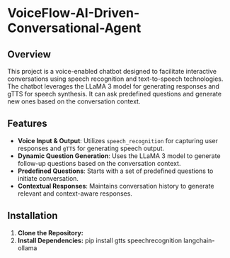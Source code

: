 # VoiceFlow-AI-Driven-Conversational-Agent

## Overview

This project is a voice-enabled chatbot designed to facilitate interactive conversations using speech recognition and text-to-speech technologies. The chatbot leverages the LLaMA 3 model for generating responses and gTTS for speech synthesis. It can ask predefined questions and generate new ones based on the conversation context.

## Features

- **Voice Input & Output**: Utilizes `speech_recognition` for capturing user responses and `gTTS` for generating speech output.
- **Dynamic Question Generation**: Uses the LLaMA 3 model to generate follow-up questions based on the conversation context.
- **Predefined Questions**: Starts with a set of predefined questions to initiate conversation.
- **Contextual Responses**: Maintains conversation history to generate relevant and context-aware responses.

## Installation
1. **Clone the Repository:**
2. **Install Dependencies:**
       pip install gtts speechrecognition langchain-ollama
